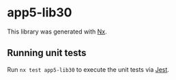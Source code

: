 # app5-lib30

This library was generated with [Nx](https://nx.dev).

## Running unit tests

Run `nx test app5-lib30` to execute the unit tests via [Jest](https://jestjs.io).
